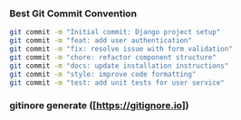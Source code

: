 ### Best Git Commit Convention

```bash
git commit -m "Initial commit: Django project setup"
git commit -m "feat: add user authentication"
git commit -m "fix: resolve issue with form validation"
git commit -m "chore: refactor component structure"
git commit -m "docs: update installation instructions"
git commit -m "style: improve code formatting"
git commit -m "test: add unit tests for user service"
```
### gitinore generate ([https://gitignore.io])

